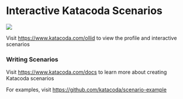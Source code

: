# Interactive Katacoda Scenarios

[![](http://shields.katacoda.com/katacoda/ollid/count.svg)](https://www.katacoda.com/ollid "Get your profile on Katacoda.com")

Visit https://www.katacoda.com/ollid to view the profile and interactive scenarios

### Writing Scenarios
Visit https://www.katacoda.com/docs to learn more about creating Katacoda scenarios

For examples, visit https://github.com/katacoda/scenario-example
